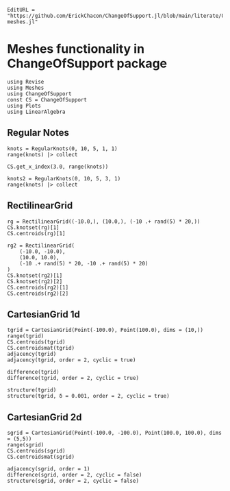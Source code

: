 ```@meta
EditURL = "https://github.com/ErickChacon/ChangeOfSupport.jl/blob/main/literate/02-meshes.jl"
```

# Meshes functionality in ChangeOfSupport package

````@example 02-meshes
using Revise
using Meshes
using ChangeOfSupport
const CS = ChangeOfSupport
using Plots
using LinearAlgebra
````

## Regular Notes

````@example 02-meshes
knots = RegularKnots(0, 10, 5, 1, 1)
range(knots) |> collect

CS.get_x_index(3.0, range(knots))

knots2 = RegularKnots(0, 10, 5, 3, 1)
range(knots) |> collect
````

## RectilinearGrid

````@example 02-meshes
rg = RectilinearGrid((-10.0,), (10.0,), (-10 .+ rand(5) * 20,))
CS.knotset(rg)[1]
CS.centroids(rg)[1]

rg2 = RectilinearGrid(
    (-10.0, -10.0),
    (10.0, 10.0),
    (-10 .+ rand(5) * 20, -10 .+ rand(5) * 20)
)
CS.knotset(rg2)[1]
CS.knotset(rg2)[2]
CS.centroids(rg2)[1]
CS.centroids(rg2)[2]
````

## CartesianGrid 1d

````@example 02-meshes
tgrid = CartesianGrid(Point(-100.0), Point(100.0), dims = (10,))
range(tgrid)
CS.centroids(tgrid)
CS.centroidsmat(tgrid)
adjacency(tgrid)
adjacency(tgrid, order = 2, cyclic = true)

difference(tgrid)
difference(tgrid, order = 2, cyclic = true)

structure(tgrid)
structure(tgrid, δ = 0.001, order = 2, cyclic = true)
````

## CartesianGrid 2d

````@example 02-meshes
sgrid = CartesianGrid(Point(-100.0, -100.0), Point(100.0, 100.0), dims = (5,5))
range(sgrid)
CS.centroids(sgrid)
CS.centroidsmat(sgrid)

adjacency(sgrid, order = 1)
difference(sgrid, order = 2, cyclic = false)
structure(sgrid, order = 2, cyclic = false)
````

